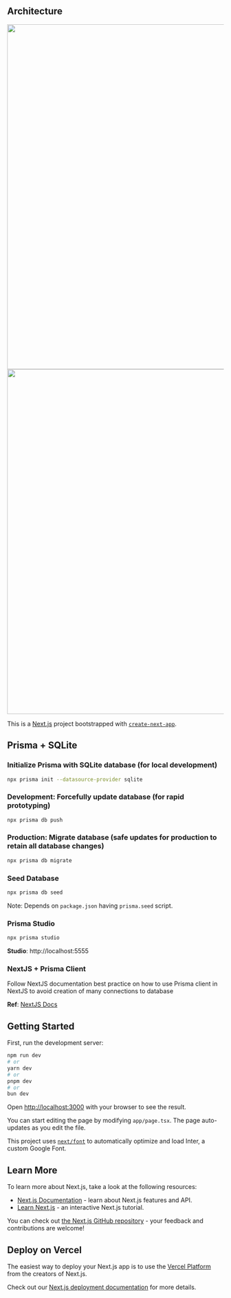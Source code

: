## Architecture

<image src="docs/component-snapshot-1.png" width="800px" height="auto"/>
<image src="docs/payment.png" width="800px" height="auto"/>

This is a [Next.js](https://nextjs.org/) project bootstrapped with [`create-next-app`](https://github.com/vercel/next.js/tree/canary/packages/create-next-app).

## Prisma + SQLite

### Initialize Prisma with SQLite database (for local development)

```sh
npx prisma init --datasource-provider sqlite
```

### Development: Forcefully update database (for rapid prototyping)

```sh
npx prisma db push
```

### Production: Migrate database (safe updates for production to retain all database changes)

```sh
npx prisma db migrate
```

### Seed Database

```sh
npx prisma db seed
```

Note: Depends on `package.json` having `prisma.seed` script.

### Prisma Studio

```sh
npx prisma studio
```

**Studio**: http://localhost:5555

### NextJS + Prisma Client

Follow NextJS documentation best practice on how to use Prisma client in NextJS to avoid creation of many connections to database

**Ref**: [NextJS Docs](https://www.prisma.io/docs/orm/more/help-and-troubleshooting/help-articles/nextjs-prisma-client-dev-practices)

## Getting Started

First, run the development server:

```bash
npm run dev
# or
yarn dev
# or
pnpm dev
# or
bun dev
```

Open [http://localhost:3000](http://localhost:3000) with your browser to see the result.

You can start editing the page by modifying `app/page.tsx`. The page auto-updates as you edit the file.

This project uses [`next/font`](https://nextjs.org/docs/basic-features/font-optimization) to automatically optimize and load Inter, a custom Google Font.

## Learn More

To learn more about Next.js, take a look at the following resources:

- [Next.js Documentation](https://nextjs.org/docs) - learn about Next.js features and API.
- [Learn Next.js](https://nextjs.org/learn) - an interactive Next.js tutorial.

You can check out [the Next.js GitHub repository](https://github.com/vercel/next.js/) - your feedback and contributions are welcome!

## Deploy on Vercel

The easiest way to deploy your Next.js app is to use the [Vercel Platform](https://vercel.com/new?utm_medium=default-template&filter=next.js&utm_source=create-next-app&utm_campaign=create-next-app-readme) from the creators of Next.js.

Check out our [Next.js deployment documentation](https://nextjs.org/docs/deployment) for more details.
